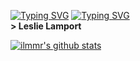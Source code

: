 <a href="https://git.io/typing-svg"><img src="https://readme-typing-svg.demolab.com?font=Fira+Code&pause=1000&color=a55555&background=FF52BC00&width=610O&lines=People+confuse+programming+with+coding." alt="Typing SVG" /></a>
<a href="https://git.io/typing-svg"><img src="https://readme-typing-svg.demolab.com?font=Fira+Code&pause=100&color=a55555&background=FF52BC00&width=610O&lines=Coding+is+to+programming+what+typing+is+to+writing." alt="Typing SVG" /></a>
<br/><b>> Leslie Lamport </b><br/>


[![ilmmr's github stats](https://github-readme-stats.vercel.app/api?username=ilmmr&theme=radical)](https://github.com/illmr)

